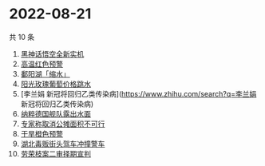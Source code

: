 # 2022-08-21

共 10 条

<!-- BEGIN -->
<!-- 最后更新时间 Sun Aug 21 2022 07:14:10 GMT+0800 (China Standard Time) -->

1. [黑神话悟空全新实机](https://www.zhihu.com/search?q=黑神话悟空全新实机)
1. [高温红色预警](https://www.zhihu.com/search?q=高温红色预警)
1. [鄱阳湖「缩水」](https://www.zhihu.com/search?q=鄱阳湖「缩水」)
1. [阳光玫瑰葡萄价格跳水](https://www.zhihu.com/search?q=阳光玫瑰葡萄价格跳水)
1. [李兰娟 新冠将回归乙类传染病](https://www.zhihu.com/search?q=李兰娟 新冠将回归乙类传染病)
1. [纳粹德国舰队露出水面](https://www.zhihu.com/search?q=纳粹德国舰队露出水面)
1. [专家称取消公摊面积不可行](https://www.zhihu.com/search?q=专家称取消公摊面积不可行)
1. [干旱橙色预警](https://www.zhihu.com/search?q=干旱橙色预警)
1. [湖北毒贩街头驾车冲撞警车](https://www.zhihu.com/search?q=湖北毒贩街头驾车冲撞警车)
1. [劳荣枝案二审择期宣判](https://www.zhihu.com/search?q=劳荣枝案二审择期宣判)

<!-- END -->
